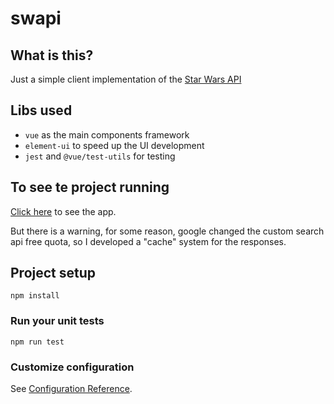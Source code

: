 # swapi

## What is this?

Just a simple client implementation of the [Star Wars API](https://swapi.co/)

## Libs used
- `vue` as the main components framework
- `element-ui` to speed up the UI development
- `jest` and `@vue/test-utils` for testing

## To see te project running
[Click here](https://swapi-220b2.firebaseapp.com) to see the app.

But there is a warning, for some reason, google changed the custom search api free quota, so I developed a "cache" system for the responses.

## Project setup
```
npm install
```

### Run your unit tests
```
npm run test
```

### Customize configuration
See [Configuration Reference](https://cli.vuejs.org/config/).
